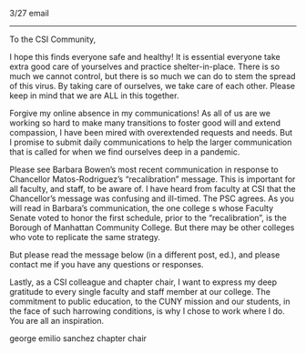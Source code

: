 3/27  email

----


To the CSI Community,

I hope this finds everyone safe and healthy!  It is essential everyone take extra good care of yourselves and practice shelter-in-place.  There is so much we cannot control, but there is so much we can do to stem the spread of this virus. By taking care of ourselves, we take care of each other.  Please keep in mind that we are ALL in this together.

Forgive my online absence in my communications!  As all of us are we working so hard to make many transitions to foster good will and extend compassion, I have been mired with overextended requests and needs.  But I promise to submit daily communications to help the larger communication that is called for when we find ourselves deep in a pandemic.

Please see Barbara Bowen’s most recent communication in response to Chancellor Matos-Rodriguez’s “recalibration” message.  This is important for all faculty, and staff, to be aware of.  I have heard from faculty at CSI that the Chancellor’s message was confusing and ill-timed. The PSC agrees.  As you will read in Barbara’s communication, the one college s whose Faculty Senate voted to honor the first schedule, prior to the “recalibration”, is the Borough of Manhattan Community College.  But there may be other colleges who vote to replicate the same strategy.

But please read the message below (in a different post,  ed.), and please contact me if you have any questions or responses.

Lastly, as a CSI colleague and chapter chair, I want to express my deep gratitude to every single faculty and staff member at our college.  The commitment to public education, to the CUNY mission and our students, in the face of such harrowing conditions, is why I chose to work where I do.  You are all an inspiration.

george emilio sanchez
chapter chair
